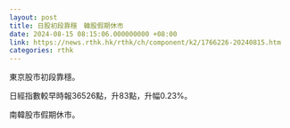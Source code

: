 ```yaml
---
layout: post
title: 日股初段靠穩　韓股假期休市
date: 2024-08-15 08:15:06.000000000 +08:00
link: https://news.rthk.hk/rthk/ch/component/k2/1766226-20240815.htm
categories: rthk
---
```


東京股市初段靠穩。

日經指數較早時報36526點，升83點，升幅0.23%。

南韓股市假期休市。
